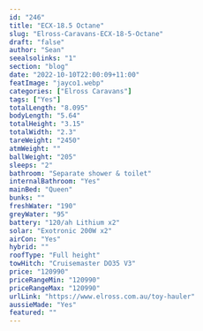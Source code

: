 ```yaml
---
id: "246"
title: "ECX-18.5 Octane"
slug: "Elross-Caravans-ECX-18-5-Octane"
draft: "false"
author: "Sean"
seealsolinks: "1"
section: "blog"
date: "2022-10-10T22:00:09+11:00"
featImage: "jayco1.webp"
categories: ["Elross Caravans"]
tags: ["Yes"]
totalLength: "8.095"
bodyLength: "5.64"
totalHeight: "3.15"
totalWidth: "2.3"
tareWeight: "2450"
atmWeight: ""
ballWeight: "205"
sleeps: "2"
bathroom: "Separate shower & toilet"
internalBathroom: "Yes"
mainBed: "Queen"
bunks: ""
freshWater: "190"
greyWater: "95"
battery: "120/ah Lithium x2"
solar: "Exotronic 200W x2"
airCon: "Yes"
hybrid: ""
roofType: "Full height"
towHitch: "Cruisemaster DO35 V3"
price: "120990"
priceRangeMin: "120990"
priceRangeMax: "120990"
urlLink: "https://www.elross.com.au/toy-hauler"
aussieMade: "Yes"
featured: ""
---
```

